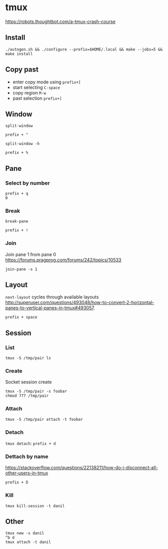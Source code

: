 # tmux

https://robots.thoughtbot.com/a-tmux-crash-course

## Install

    ./autogen.sh && ./configure --prefix=$HOME/.local && make --jobs=5 && make install

## Copy past

* enter copy mode using `prefix+[`
* start selecting `C-space`
* copy region `M-w`
* past selection `prefix+]`

## Window

`split-window`

    prefix + "

`split-window -h`

    prefix + %

## Pane

### Select by number

    prefix + q
    0

### Break

`break-pane`

    prefix + !

### Join

Join pane 1 from pane 0 <https://forums.pragprog.com/forums/242/topics/10533>

    join-pane -s 1

## Layout

`next-layout` cycles through available layouts
<http://superuser.com/questions/493048/how-to-convert-2-horizontal-panes-to-vertical-panes-in-tmux#493057>.

    prefix + space

## Session

### List

    tmux -S /tmp/pair ls

### Create

Socket session create

    tmux -S /tmp/pair -s foobar
    chmod 777 /tmp/pair

### Attach

    tmux -S /tmp/pair attach -t foobar

### Detach

`tmux detach`: `prefix + d`

### Dettach by name

<https://stackoverflow.com/questions/22138211/how-do-i-disconnect-all-other-users-in-tmux>

    prefix + D

### Kill

    tmux kill-session -t danil

## Other

    tmux new -s danil
    ^b d
    tmux attach -t danil
